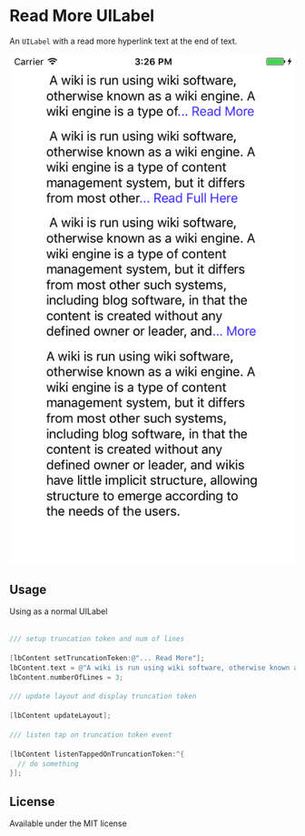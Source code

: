 
Read More UILabel
====================

An `UILabel` with a read more hyperlink text at the end of text.

![](https://github.com/anhtukhtn/ReadMoreLabel/blob/master/demo.png)

## Usage

Using as a normal UILabel

``` Objective-C

/// setup truncation token and num of lines

[lbContent setTruncationToken:@"... Read More"];
lbContent.text = @"A wiki is run using wiki software, otherwise known as a wiki engine. A wiki engine is a type of content management system, but it differs from most other such systems, including blog software, in that the content is created without any defined owner or leader, and wikis have little implicit structure, allowing structure to emerge according to the needs of the users.";
lbContent.numberOfLines = 3;

/// update layout and display truncation token

[lbContent updateLayout];

/// listen tap on truncation token event

[lbContent listenTappedOnTruncationToken:^{
  // do something
}];

```

## License

Available under the MIT license

